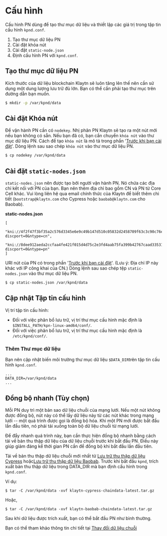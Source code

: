 # Cấu hình <a id="configuration"></a>

Cấu hình PN dùng để tạo thư mục dữ liệu và thiết lập các giá trị trong tập tin cấu hình `kpnd.conf`.

1. Tạo thư mục dữ liệu PN
2. Cài đặt khóa nút
3. Cài đặt `static-node.json`
4. Định cấu hình PN với `kpnd.conf`.

## Tạo thư mục dữ liệu PN <a id="pn-data-directory-creation"></a>

Kích thước của dữ liệu blockchain Klaytn sẽ luôn tăng lên thế nên cần sử dụng một dung lượng lưu trữ đủ lớn. Bạn có thể cần phải tạo thư mục trên đường dẫn bạn muốn.

```bash
$ mkdir -p /var/kpnd/data
```

## Cài đặt Khóa nút <a id="install-node-key"></a>

Để vận hành PN cần có `nodekey`. Nhị phân PN Klaytn sẽ tạo ra một nút mới nếu bạn không có sẵn. Nếu bạn đã có, bạn cần chuyển `khóa nút` vào thư mục dữ liệu PN. Cách để tạo `khóa nút` là mô tả trong phần '[Trước khi bạn cài đặt](../before-you-install.md)'. Dòng lệnh sau sao chép `khóa nút` vào thư mục dữ liệu PN.

```bash
$ cp nodekey /var/kpnd/data
```

## Cài đặt `static-nodes.json` <a id="install-static-nodes-json"></a>

`static-nodes.json` nên được tạo bởi người vận hành PN. Nó chứa các địa chỉ kết nối với PN của bạn. Bạn nên thêm địa chỉ bao gồm CN và PN từ Core Cell khác. Vui lòng liên hệ qua email chính thức của Klaytn để biết thêm chi tiết \(`bootstrap@klaytn.com` cho Cypress hoặc `baobab@klaytn.com` cho Baobab\).

**static-nodes.json**

```text
[
  "kni://4f2f47f3bf35a2c576d3345e6e9c49b147d510c05832d2458709f63c3c90c76ead205975d944ed65e77dd4c6f63ebe1ef21d60da95952bc1e200e7487f4d9e1b@10.11.2.101:32323?discport=0&ntype=cn",
  "kni://8dee912aeda2ccfaa4fe421f015d4d75c2e3fd4aab75fa399b42767caad33531e57f3356b4a4af374593e33ec4320e1325aa2390a7be2489fa6b5724894680eb@10.11.2.102:32323?discport=0&ntype=pn"
]
```

URI nút của PN có trong phần '[Trước khi bạn cài đặt](../before-you-install.md)'. \(Lưu ý: Địa chỉ IP này khác với IP công khai của CN.\) Dòng lệnh sau sao chép tệp `static-nodes.json` vào thư mục dữ liệu PN.

```bash
$ cp static-nodes.json /var/kpnd/data
```

## Cập nhật Tập tin cấu hình <a id="update-the-configuration-file"></a>

Vị trí tập tin cấu hình:

* Đối với việc phân bổ lưu trữ, vị trí thư mục cấu hình mặc định là `$INSTALL_PATH/kpn-linux-amd64/conf/`.
* Đối với việc phân bổ lưu trữ, vị trí thư mục cấu hình mặc định là `/etc/kpnd/conf/`.

### Thêm Thư mục dữ liệu  <a id="add-data-directory"></a>

Bạn nên cập nhật biến môi trường thư mục dữ liệu `$DATA_DIR`trên tập tin cấu hình `kpnd.conf`.

```text
...
DATA_DIR=/var/kpnd/data
...
```

## Đồng bộ nhanh \(Tùy chọn\) <a id="fast-sync-optional"></a>

Mỗi PN duy trì một bản sao dữ liệu chuỗi của mạng lưới. Nếu một nút không được đồng bộ, nút này có thể lấy dữ liệu này từ các nút khác trong mạng lưới -- một quá trình được gọi là đồng bộ hóa. Khi một PN mới được bắt đầu lần đầu tiên, nó phải tải xuống toàn bộ dữ liệu chuỗi từ mạng lưới.

Để đẩy nhanh quá trình này, bạn cần thực hiện đồng bộ nhanh bằng cách tải về bản thu thập dữ liệu của dữ liệu chuỗi trước khi bắt đầu PN. Điều này giúp giảm đáng kể thời gian PN cần để đồng bộ khi bắt đầu lần đầu tiên.

Tải về bản thu thập dữ liệu chuỗi mới nhất từ [Lưu trữ thu thập dữ liệu Cypress](http://packages.klaytn.net/cypress/chaindata/) hoặc[Lưu trữ thu thập dữ liệu Baobab](http://packages.klaytn.net/baobab/chaindata/). Trước khi bắt đầu `kpnd`, trích xuất bản thu thập dữ liệu trong DATA\_DIR mà bạn định cấu hình trong `kpnd.conf`.

Ví dụ:

```text
$ tar -C /var/kpnd/data -xvf klaytn-cypress-chaindata-latest.tar.gz
```

Hoặc,

```text
$ tar -C /var/kpnd/data -xvf klaytn-baobab-chaindata-latest.tar.gz
```

Sau khi dữ liệu được trích xuất, bạn có thể bắt đầu PN như bình thường.

Bạn có thể tham khảo thông tin chi tiết tại [Thay đổi dữ liệu chuỗi](../../../../../operation-guide/chaindata-change)
